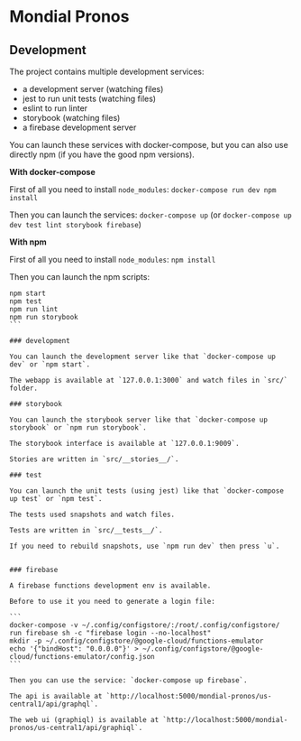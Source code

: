 # Mondial Pronos

## Development

The project contains multiple development services:

*   a development server (watching files)
*   jest to run unit tests (watching files)
*   eslint to run linter
*   storybook (watching files)
*   a firebase development server

You can launch these services with docker-compose, but you can also use directly npm (if you have the good npm versions).

**With docker-compose**

First of all you need to install `node_modules`:
`docker-compose run dev npm install`

Then you can launch the services: `docker-compose up` (or `docker-compose up dev test lint storybook firebase`)

**With npm**

First of all you need to install `node_modules`: `npm install`

Then you can launch the npm scripts:

````
npm start
npm test
npm run lint
npm run storybook
```

### development

You can launch the development server like that `docker-compose up dev` or `npm start`.

The webapp is available at `127.0.0.1:3000` and watch files in `src/` folder.

### storybook

You can launch the storybook server like that `docker-compose up storybook` or `npm run storybook`.

The storybook interface is available at `127.0.0.1:9009`.

Stories are written in `src/__stories__/`.

### test

You can launch the unit tests (using jest) like that `docker-compose up test` or `npm test`.

The tests used snapshots and watch files.

Tests are written in `src/__tests__/`.

If you need to rebuild snapshots, use `npm run dev` then press `u`.


### firebase

A firebase functions development env is available.

Before to use it you need to generate a login file:

```
docker-compose -v ~/.config/configstore/:/root/.config/configstore/ run firebase sh -c "firebase login --no-localhost"
mkdir -p ~/.config/configstore/@google-cloud/functions-emulator
echo '{"bindHost": "0.0.0.0"}' > ~/.config/configstore/@google-cloud/functions-emulator/config.json
```

Then you can use the service: `docker-compose up firebase`.

The api is available at `http://localhost:5000/mondial-pronos/us-central1/api/graphql`.

The web ui (graphiql) is available at `http://localhost:5000/mondial-pronos/us-central1/api/graphiql`.
````
